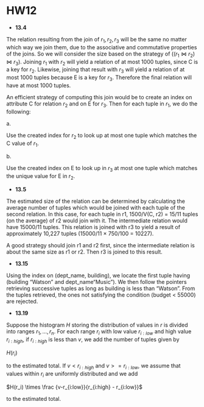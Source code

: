 # HW12

- **13.4**

The relation resulting from the join of $r_1, r_2, r_3$ will be the same no matter which way we join them, due to the associative and commutative properties of the joins. So we will consider the size based on the strategy of $((r_1\Join r_2)\Join r_3)$. Joining $r_1$ with $r_2$ will yield a relation of at most 1000 tuples, since C is a key for $r_2$. Likewise, joining that result with $r_3$ will yield a relation of at most 1000 tuples because E is a key for $r_3$. Therefore the final relation will have at most 1000 tuples.



An efficient strategy of computing this join would be to create an index on attribute C for relation $r_2$ and on E for $r_3$. Then for each tuple in $r_1$, we do the following:

a.

Use the created index for $r_2$ to look up at most one tuple which matches the C value of $r_1$.

b.

Use the created index on E to look up in $r_3$ at most one tuple which matches the unique value for E in $r_2$.





- **13.5**

The estimated size of the relation can be determined by calculating the average number of tuples which would be joined with each tuple of the second relation. In this case, for each tuple in r1, 1500/V(C, r2) = 15/11 tuples (on the average) of r2 would join with it. The intermediate relation would have 15000/11 tuples. This relation is joined with r3 to yield a result of approximately 10,227 tuples (15000/11 × 750/100 = 10227). 

A good strategy should join r1 and r2 first, since the intermediate relation is about the same size as r1 or r2. Then r3 is joined to this result.



- **13.15**

Using the index on (dept_name, building), we locate the first tuple having (building “Watson” and dept_name“Music”). We then follow the pointers retrieving successive tuples as long as building is less than “Watson”. From the tuples retrieved, the ones not satisfying the condition
(budget < 55000) are rejected.



- **13.19**

Suppose the histogram $H$ storing the distribution of values in $r$ is divided into ranges $r_1, ..., r_n.$ For each range $r_i$ with low value $r_{i:low}$ and high value $r_{i:high}$, if $r_{i:high}$ is less than $v$, we add the number of tuples given by

$H(r_i)$

to the estimated total. If $v < r_{i:high}$ and $v >= r_{i:low}$, we assume that values within $r_i$ are uniformly distributed and we add

$H(r_i) \times \frac {v-r_{i:low}}{r_{i:high} - r_{i:low}}$

to the estimated total.

